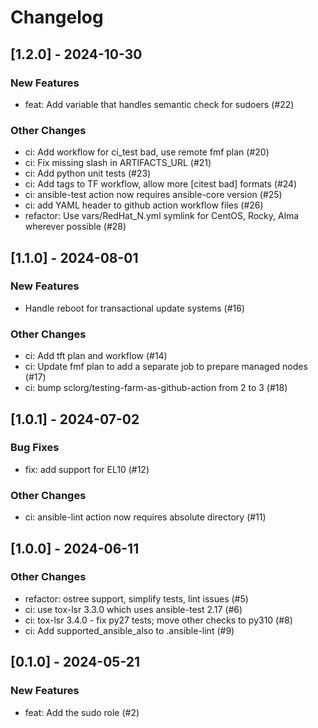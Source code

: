 Changelog
=========

[1.2.0] - 2024-10-30
--------------------

### New Features

- feat: Add variable that handles semantic check for sudoers (#22)

### Other Changes

- ci: Add workflow for ci_test bad, use remote fmf plan (#20)
- ci: Fix missing slash in ARTIFACTS_URL (#21)
- ci: Add python unit tests (#23)
- ci: Add tags to TF workflow, allow more [citest bad] formats (#24)
- ci: ansible-test action now requires ansible-core version (#25)
- ci: add YAML header to github action workflow files (#26)
- refactor: Use vars/RedHat_N.yml symlink for CentOS, Rocky, Alma wherever possible (#28)

[1.1.0] - 2024-08-01
--------------------

### New Features

- Handle reboot for transactional update systems (#16)

### Other Changes

- ci: Add tft plan and workflow (#14)
- ci: Update fmf plan to add a separate job to prepare managed nodes (#17)
- ci: bump sclorg/testing-farm-as-github-action from 2 to 3 (#18)

[1.0.1] - 2024-07-02
--------------------

### Bug Fixes

- fix: add support for EL10 (#12)

### Other Changes

- ci: ansible-lint action now requires absolute directory (#11)

[1.0.0] - 2024-06-11
--------------------

### Other Changes

- refactor: ostree support, simplify tests, lint issues (#5)
- ci: use tox-lsr 3.3.0 which uses ansible-test 2.17 (#6)
- ci: tox-lsr 3.4.0 - fix py27 tests; move other checks to py310 (#8)
- ci: Add supported_ansible_also to .ansible-lint (#9)

[0.1.0] - 2024-05-21
--------------------

### New Features

- feat: Add the sudo role (#2)

